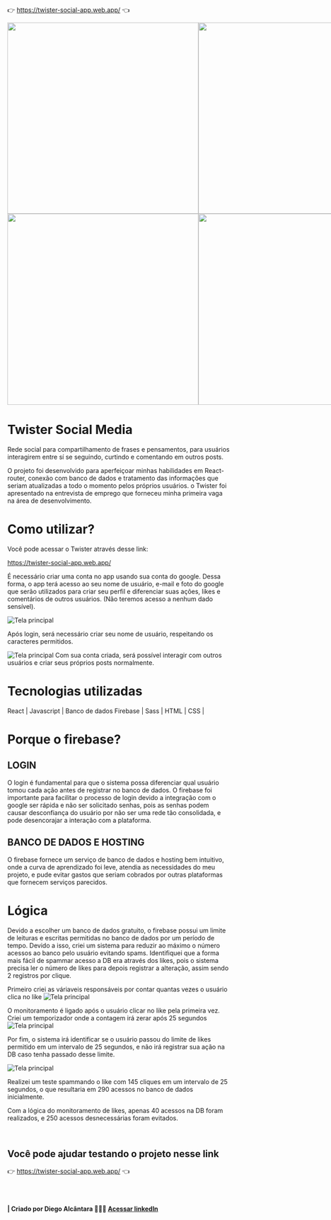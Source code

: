 👉 https://twister-social-app.web.app/ 👈


<div style="display: flex;">
<img src="./readmeAssets/home2.png" style="width: 45vw;">
<img src="./readmeAssets/notificacoes1.png" style="width: 45vw;">
</div>

<div style="display: flex;">
<img src="./readmeAssets/perfil1.png" style="width: 45vw;">
<img src="./readmeAssets/perfil2.png" style="width: 45vw;">
</div>

# Twister Social Media

Rede social para compartilhamento de frases e pensamentos, para usuários interagirem entre sí se seguindo, curtindo e comentando em outros posts.

O projeto foi desenvolvido para aperfeiçoar minhas habilidades em React-router, conexão com banco de dados e tratamento das informações que seriam atualizadas a todo o momento pelos próprios usuários. o Twister foi apresentado na entrevista de emprego que forneceu minha primeira vaga na área de desenvolvimento.


# Como utilizar?

Você pode acessar o Twister através desse link:

https://twister-social-app.web.app/


É necessário criar uma conta no app usando sua conta do google. Dessa forma, o app terá acesso ao seu nome de usuário, e-mail e foto do google que serão utilizados para criar seu perfil e diferenciar suas ações, likes e comentários de outros usuários. (Não teremos acesso a nenhum dado sensível).

![Tela principal](readmeAssets/login.png)

Após login, será necessário criar seu nome de usuário, respeitando os caracteres permitidos.

![Tela principal](readmeAssets/criarUsuario.png)
Com sua conta criada, será possível interagir com outros usuários e criar seus próprios posts normalmente.

# Tecnologias utilizadas
React | Javascript | Banco de dados Firebase | Sass |  HTML | CSS |

# Porque o firebase?

## LOGIN 
O login é fundamental para que o sistema possa diferenciar qual usuário tomou cada ação antes de registrar no banco de dados. O firebase foi importante para facilitar o processo de login devido a integração com o google ser rápida e não ser solicitado senhas, pois as senhas podem causar desconfiança do usuário por não ser uma rede tão consolidada, e pode desencorajar a interação com a plataforma.

## BANCO DE DADOS E HOSTING 
O firebase fornece um serviço de banco de dados e hosting bem intuitivo, onde a curva de aprendizado foi leve, atendia as necessidades do meu projeto, e pude evitar gastos que seriam cobrados por outras plataformas que fornecem serviços parecidos.


# Lógica

Devido a escolher um banco de dados gratuito, o firebase possui um limite de leituras e escritas permitidas no banco de dados por um período de tempo. Devido a isso, criei um sistema para reduzir ao máximo o número acessos ao banco pelo usuário evitando spams. Identifiquei que a forma mais fácil de spammar acesso a DB era através dos likes, pois o sistema precisa ler o número de likes para depois registrar a alteração, assim sendo 2 registros por clique.

Primeiro criei as váriaveis responsáveis por contar quantas vezes o usuário clica no like
![Tela principal](readmeAssets/likes1.png)

O monitoramento é ligado após o usuário clicar no like pela primeira vez. Criei um temporizador onde a contagem irá zerar após 25 segundos
![Tela principal](readmeAssets/likes2.png)


Por fim, o sistema irá identificar se o usuário passou do limite de likes permitido em um intervalo de 25 segundos, e não irá registrar sua ação na DB caso tenha passado desse limite.

![Tela principal](readmeAssets/likes3.png)

Realizei um teste spammando o like com 145 cliques em um intervalo de 25 segundos, o que resultaria em 290 acessos no banco de dados inicialmente.

Com a lógica do monitoramento de likes, apenas 40 acessos na DB foram realizados, e 250 acessos desnecessárias foram evitados.

<br>

## Você pode ajudar testando o projeto nesse link
👉 https://twister-social-app.web.app/ 👈

<br><br>


<strong>| Criado por Diego Alcântara 👨🏽‍💻 <a style="font-weight: bold" href="https://www.linkedin.com/in/diego-alc%C3%A2ntara-790424235" target="_Blank">Acessar linkedIn</a></strong>
